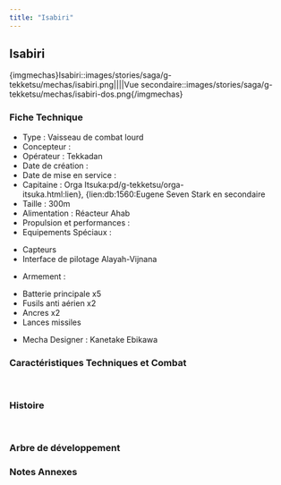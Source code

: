 ```yaml
---
title: "Isabiri"
---
```


Isabiri
-------


{imgmechas}Isabiri::images/stories/saga/g-tekketsu/mechas/isabiri.png||||Vue secondaire::images/stories/saga/g-tekketsu/mechas/isabiri-dos.png{/imgmechas}


### Fiche Technique


- Type : Vaisseau de combat lourd   
- Concepteur :   
- Opérateur : Tekkadan  
- Date de création :   
- Date de mise en service :   
- Capitaine : Orga Itsuka:pd/g-tekketsu/orga-itsuka.html:lien}, {lien:db:1560:Eugene Seven Stark en secondaire  
- Taille : 300m   
- Alimentation : Réacteur Ahab  
- Propulsion et performances :   
- Equipements Spéciaux :


* Capteurs
* Interface de pilotage Alayah-Vijnana


- Armement :


* Batterie principale x5
* Fusils anti aérien x2
* Ancres x2
* Lances missiles


- Mecha Designer : Kanetake Ebikawa


### Caractéristiques Techniques et Combat


 


### Histoire


 


### Arbre de développement


### Notes Annexes


